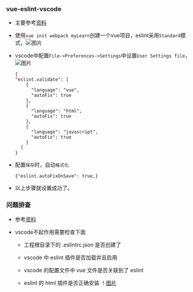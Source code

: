 ### vue-eslint-vscode ###

- 主要参考[资料](https://alligator.io/vuejs/eslint-vue-vetur/)

- 使用`vue init webpack myLearn`创建一个vue项目，eslint采用`Standard`模式，![图片](https://github.com/qingzhu1224/font-end-blog/blob/master/imgs/initVue.png)

- vscode中配置`File->Preferences->Settings`中设置`User Settings file`，![图片](https://github.com/qingzhu1224/font-end-blog/blob/master/imgs/vscodeVue.png)

      {
      "eslint.validate": [
          {
            "language": "vue",
            "autoFix": true
          },
          {
            "language": "html",
            "autoFix": true
          },
          {
            "language": "javascript",
            "autoFix": true
          }
        ]
      }
- 配置`保存`时，自动`格式化`

      {"eslint.autoFixOnSave": true,}

- 以上步骤就设置成功了。

### 问题排查 ###

- 参考[资料](https://segmentfault.com/q/1010000008374262)

- vscode不起作用需要检查下面

  - 工程根目录下的 .eslintrc.json 是否创建了

  - vscode 中 eslint 插件是否加载并且启用

  - vscode 的配置文件中 vue 文件是否关联到了 eslint

  - eslint 的 html 插件是否正确安装
  ！[图片](https://github.com/qingzhu1224/font-end-blog/blob/master/imgs/eslintFlag.png)